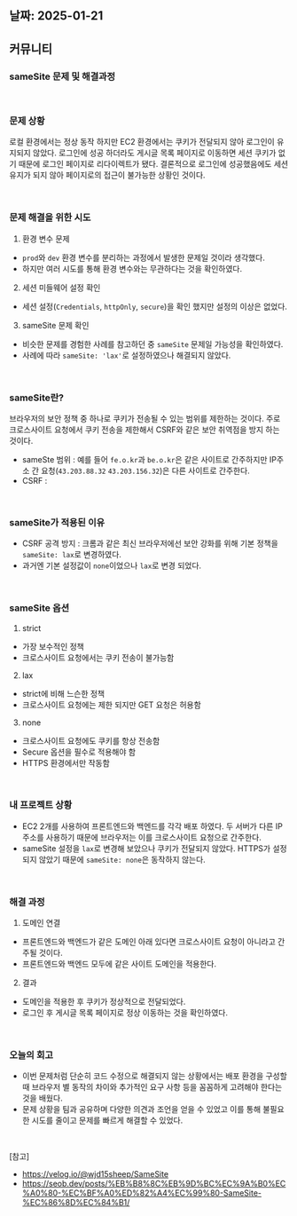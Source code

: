 ## 날짜: 2025-01-21
## 커뮤니티 

### sameSite 문제 및 해결과정 



<br>

### 문제 상황 
로컬 환경에서는 정상 동작 하지만 EC2 환경에서는 쿠키가 전달되지 않아 로그인이 유지되지 않았다.
로그인에 성공 하더라도 게시글 목록 페이지로 이동하면 세션 쿠키가 없기 때문에 로그인 페이지로 리다이렉트가 됐다. 
결론적으로 로그인에 성공했음에도 세션 유지가 되지 않아 페이지로의 접근이 불가능한 상황인 것이다. 


<br>


### 문제 해결을 위한 시도 
1. 환경 변수 문제 
- `prod`와 `dev` 환경 변수를 분리하는 과정에서 발생한 문제일 것이라 생각했다. 
- 하지만 여러 시도를 통해 환경 변수와는 무관하다는 것을 확인하였다. 
2. 세션 미들웨어 설정 확인
- 세션 설정(`Credentials`, `httpOnly`, `secure`)을 확인 했지만 설정의 이상은 없었다. 
3. sameSite 문제 확인 
- 비슷한 문제를 경험한 사례를 참고하던 중 `sameSite` 문제일 가능성을 확인하였다. 
- 사례에 따라 `sameSite: 'lax'`로 설정하였으나 해결되지 않았다.  


<br>


### sameSite란? 
브라우저의 보안 정책 중 하나로 쿠키가 전송될 수 있는 범위를 제한하는 것이다. 
주로 크로스사이트 요청에서 쿠키 전송을 제한해서 CSRF와 같은 보안 취역점을 방지 하는 것이다.
- sameSte 범위 : 예를 들어 `fe.o.kr`과 `be.o.kr`은 같은 사이트로 간주하지만 IP주소 간 요청(`43.203.88.32` `43.203.156.32`)은 다른 
사이트로 간주한다. 
- CSRF : 

<br>

### sameSite가 적용된 이유
- CSRF 공격 방지 : 크롬과 같은 최신 브라우저에선 보안 강화를 위해 기본 정책을 `sameSite: lax`로 변경하였다. 
- 과거엔 기본 설정값이 `none`이었으나 `lax`로 변경 되었다. 


<br>

### sameSite 옵션
1. strict 
- 가장 보수적인 정책
- 크로스사이트 요청에서는 쿠키 전송이 불가능함
2. lax
- strict에 비해 느슨한 정책
- 크로스사이트 요청에는 제한 되지만 GET 요청은 허용함 
3. none
- 크로스사이트 요청에도 쿠키를 항상 전송함
- Secure 옵션을 필수로 적용해야 함 
- HTTPS 환경에서만 작동함 

<br>


### 내 프로젝트 상황 
- EC2 2개를 사용하여 프론트엔드와 백엔드를 각각 배포 하였다. 두 서버가 다른 IP 주소를 사용하기 때문에 브라우저는 이를 크로스사이트 요청으로 간주한다. 
- sameSite 설정을 `lax`로 변경해 보았으나 쿠키가 전달되지 않았다. HTTPS가 설정되지 않았기 때문에 
`sameSite: none`은 동작하지 않는다. 

<br>


### 해결 과정
1. 도메인 연결
- 프론트엔드와 백엔드가 같은 도메인 아래 있다면 크로스사이트 요청이 아니라고 간주될 것이다. 
- 프론트엔드와 백엔드 모두에 같은 사이트 도메인을 적용한다. 
2. 결과 
- 도메인을 적용한 후 쿠키가 정상적으로 전달되었다. 
- 로그인 후 게시글 목록 페이지로 정상 이동하는 것을 확인하였다.  


<br>


### 오늘의 회고
- 이번 문제처럼 단순히 코드 수정으로 해결되지 않는 상황에서는 배포 환경을 구성할 때 
브라우저 별 동작의 차이와 추가적인 요구 사항 등을 꼼꼼하게 고려해야 한다는 것을 배웠다. 
- 문제 상황을 팀과 공유하며 다양한 의견과 조언을 얻을 수 있었고 
이를 통해 불필요한 시도를 줄이고 문제를 빠르게 해결할 수 있었다.



<br>

[참고]
- https://velog.io/@wjd15sheep/SameSite
- https://seob.dev/posts/%EB%B8%8C%EB%9D%BC%EC%9A%B0%EC%A0%80-%EC%BF%A0%ED%82%A4%EC%99%80-SameSite-%EC%86%8D%EC%84%B1/